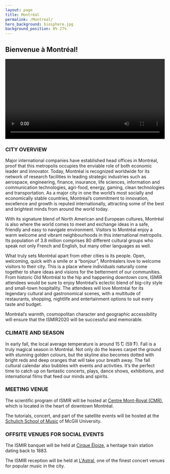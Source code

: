 ```yaml
---
layout: page
title: Montréal
permalink: /Montreal/
hero_background: biosphere.jpg
background_position: 0% 27%
---
```



## Bienvenue à Montréal! ##

<!-- [![](/assets/img/cards/montreal2minstill.png)](/assets/img/cards/montreal2min.mp4) -->

<video style="width: 100%;" controls>
  <source src="{{ site.baseurl }}/assets/vid/montreal.webm" type="video/webm">
  <source src="{{ site.baseurl }}/assets/vid/montreal_2.mp4" type="video/mp4">
Your browser does not support the video tag.
</video>

<br>  


### CITY OVERVIEW

Major international companies have established head offices in Montréal, proof that this metropolis occupies the enviable role of both economic leader and innovator. Today, Montréal is recognized worldwide for its network of research facilities in leading strategic industries such as aerospace, engineering, finance, insurance, life sciences, information and communication technologies, agri-food, energy, gaming, clean technologies and transportation. As a major city in one the world’s most socially and economically stable countries, Montréal’s commitment to innovation, excellence and growth is reputed internationally, attracting some of the best and brightest minds from around the world today.

With its signature blend of North American and European cultures, Montréal is also where the world comes to meet and exchange ideas in a safe, friendly and easy to navigate environment. Visitors to Montréal enjoy a warm welcome and vibrant neighbourhoods in this international metropolis. Its population of 3.8 million comprises 80 different cultural groups who speak not only French and English, but many other languages as well.

What truly sets Montréal apart from other cities is its people. Open, welcoming, quick with a smile or a “bonjour”, Montréalers love to welcome visitors to their city. This is a place where individuals naturally come together to share ideas and visions for the betterment of our communities. From historic Old Montréal to the hip and happening downtown core, ISMIR attendees would be sure to enjoy Montréal’s eclectic blend of big-city style and small-town hospitality. The attendees will love Montréal for its legendary cultural and gastronomical scenes, with a multitude of restaurants, shopping, nightlife and entertainment options to suit every taste and budget.

Montréal’s warmth, cosmopolitan character and geographic accessibility will ensure that the ISMIR2020 will be successful and memorable.

### CLIMATE AND SEASON

In early fall, the local average temperature is around 15 ̊C (59 ̊F). Fall is a truly magical season in Montréal. Not only do the leaves carpet the ground with stunning golden colours, but the skyline also becomes dotted with bright reds and deep oranges that will take your breath away.
The fall cultural calendar also bubbles with events and activities. It’s the perfect time to catch up on fantastic concerts, plays, dance shows, exhibitions, and international films that feed our minds and spirits.

### MEETING VENUE
The scientific program of ISMIR will be hosted at [Centre Mont-Royal (CMR)](https://centremontroyal.com/en/), which is located in the heart of downtown Montréal.

The tutorials, concert, and part of the satellite events will be hosted at the [Schulich School of Music](https://www.mcgill.ca/music/) of McGill University.

### OFFSITE VENUES FOR SOCIAL EVENTS
The ISMIR banquet will be held at [Cirque Éloize](https://www.cirque-eloize.com/en/), a heritage train station dating back to 1883.

The ISMIR reception will be held at [L'Astral](http://www.sallelastral.com/en), one of the finest concert venues for popular music in the city.
